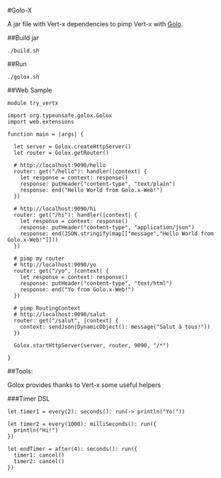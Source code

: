 #Golo-X

A jar file with Vert-x dependencies to pimp Vert-x with [Golo](http://golo-lang.org/).

##Build jar

    ./build.sh

##Run

    ./golox.sh

##Web Sample

```golo
module try_vertx

import org.typeunsafe.golox.Golox
import web.extensions

function main = |args| {

  let server = Golox.createHttpServer()
  let router = Golox.getRouter()

  # http://localhost:9090/hello
  router: get("/hello"): handler(|context| {
    let response = context: response()
    response: putHeader("content-type", "text/plain")
    response: end("Hello World from Golo.x-Web!")
  })

  # http://localhost:9090/hi
  router: get("/hi"): handler(|context| {
    let response = context: response()
    response: putHeader("content-type", "application/json")
    response: end(JSON.stringify(map[["message","Hello World from Golo.x-Web!"]]))
  })

  # pimp my router
  # http://localhost:9090/yo
  router: get("/yo", |context| {
    let response = context: response()
    response: putHeader("content-type", "text/html")
    response: end("Yo from Golo.x-Web!")
  })

  # pimp RoutingContext
  # http://localhost:9090/salut
  router: get("/salut", |context| {
    context: sendJson(DynamicObject(): message("Salut à tous!"))
  })

  Golox.startHttpServer(server, router, 9090, "/*")

}
```

##Tools:

Golox provides thanks to Vert-x some useful helpers

###Timer DSL

```golo
let timer1 = every(2): seconds(): run(-> println("Yo!"))

let timer2 = every(1000): milliSeconds(): run({
  println("Hi!")
})

let endTimer = after(4): seconds(): run({
  timer1: cancel()
  timer2: cancel()
})
```